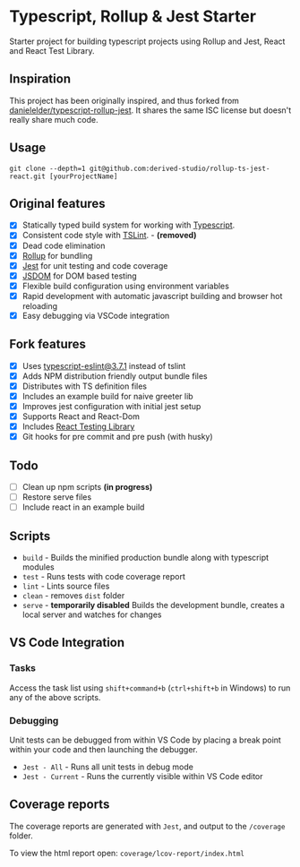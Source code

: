 # Typescript, Rollup & Jest Starter

Starter project for building typescript projects using Rollup and Jest, React and React Test Library.

## Inspiration

This project has been originally inspired, and thus forked from [danielelder/typescript-rollup-jest](https://github.com/danielelder/typescript-rollup-jest).
It shares the same ISC license but doesn't really share much code.

## Usage

```
git clone --depth=1 git@github.com:derived-studio/rollup-ts-jest-react.git [yourProjectName]
```

## Original features

- [x] Statically typed build system for working with [Typescript](https://www.typescriptlang.org/).
- [x] Consistent code style with [TSLint](https://palantir.github.io/tslint/). - **(removed)**
- [x] Dead code elimination
- [x] [Rollup](http://rollupjs.org/) for bundling
- [x] [Jest](https://jestjs.io/en/) for unit testing and code coverage
- [x] [JSDOM](https://github.com/tmpvar/jsdom) for DOM based testing
- [x] Flexible build configuration using environment variables
- [x] Rapid development with automatic javascript building and browser hot reloading
- [x] Easy debugging via VSCode integration

## Fork features

- [x] Uses [typescript-eslint@3.7.1](https://github.com/typescript-eslint/typescript-eslint/releases/tag/v3.7.1) instead of tslint
- [x] Adds NPM distribution friendly output bundle files
- [x] Distributes with TS definition files
- [x] Includes an example build for naive greeter lib
- [x] Improves jest configuration with initial jest setup
- [x] Supports React and React-Dom
- [x] Includes [React Testing Library](https://testing-library.com/docs/react-testing-library/intro)
- [x] Git hooks for pre commit and pre push (with husky)

## Todo

- [ ] Clean up npm scripts **(in progress)**
- [ ] Restore serve files
- [ ] Include react in an example build

## Scripts

- `build` - Builds the minified production bundle along with typescript modules
- `test` - Runs tests with code coverage report
- `lint` - Lints source files
- `clean` - removes `dist` folder
- `serve` - **temporarily disabled** Builds the development bundle, creates a local server and watches for changes

## VS Code Integration

### Tasks

Access the task list using `shift+command+b` (`ctrl+shift+b` in Windows) to run any of the above scripts.

### Debugging

Unit tests can be debugged from within VS Code by placing a break point within your code and then launching the debugger.

- `Jest - All` - Runs all unit tests in debug mode
- `Jest - Current` - Runs the currently visible within VS Code editor

## Coverage reports

The coverage reports are generated with `Jest`, and output to the `/coverage` folder.

To view the html report open: `coverage/lcov-report/index.html`
